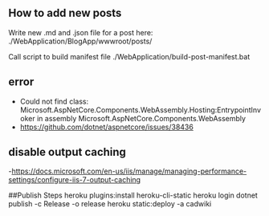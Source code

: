 ## How to add new posts

Write new .md and .json file for a post here:
./WebApplication/BlogApp/wwwroot/posts/

Call script to build manifest file
./WebApplication/build-post-manifest.bat

## error
- Could not find class: Microsoft.AspNetCore.Components.WebAssembly.Hosting:EntrypointInvoker in assembly Microsoft.AspNetCore.Components.WebAssembly
- https://github.com/dotnet/aspnetcore/issues/38436

## disable output caching
-https://docs.microsoft.com/en-us/iis/manage/managing-performance-settings/configure-iis-7-output-caching

##Publish Steps
heroku plugins:install heroku-cli-static
heroku login
dotnet publish -c Release -o release
heroku static:deploy -a cadwiki